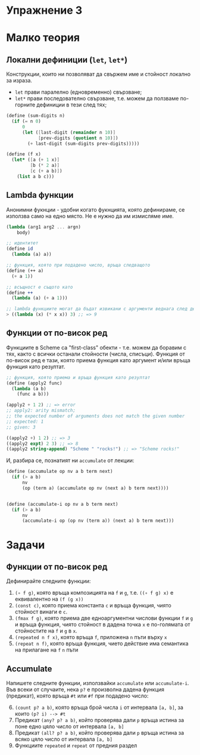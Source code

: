 # Упражнение 3

# Малко теория

## Локални дефиниции (`let`, `let*`)
Конструкции, които ни позволяват да свържем име и стойност локално за израза.

- `let` прави паралелно (едновременно) свързване;
- `let*` прави последователно свързване, т.е. можем да ползваме по-горните дефиниции в тези след тях;

```scheme
(define (sum-digits n)
  (if (= n 0)
      0
      (let ([last-digit (remainder n 10)]
            [prev-digits (quotient n 10)])
        (+ last-digit (sum-digits prev-digits)))))

(define (f x)
  (let* ([a (+ 1 x)]
         [b (* 2 a)]
         [c (+ a b)])
    (list a b c)))
```

## Lambda функции

Анонимни фукнции - удобни когато фукнцията, която дефинираме, се използва само на едно място. Не е нужно да им измисляме име.

```scheme
(lambda (arg1 arg2 ... argn)
    body)

;; идентитет
(define id
  (lambda (a) a))

;; функция, която при подадено число, връща следващото
(define (++ a)
  (+ a 1))

;; всъщност е същото като
(define ++
  (lambda (a) (+ a 1)))

;; lambda функциите могат да бъдат извикани с аргументи веднага след дефиницията си
> ((lambda (x) (* x x)) 3) ;; => 9
```

## Функции от по-висок ред

Функциите в Scheme са "first-class" обекти - т.е. можем да боравим с тях, както с всички останали стойности (числа, списъци). Функция от по-висок ред е тази, която приема функция като аргумент и/или връща функция като резултат.

```scheme
;; функция, която приема и връща функция като резултат
(define (apply2 func)
  (lambda (a b)
    (func a b)))

(apply2 + 1 2) ;; => error
;; apply2: arity mismatch;
;; the expected number of arguments does not match the given number
;; expected: 1
;; given: 3

((apply2 +) 1 2) ;; => 3
((apply2 expt) 2 3) ;; => 8
((apply2 string-append) "Scheme " "rocks!") ;; => "Scheme rocks!"
```

И, разбира се, познатият ни `accumulate` от лекции:

```scheme
(define (accumulate op nv a b term next)
  (if (> a b)
      nv
      (op (term a) (accumulate op nv (next a) b term next))))


(define (accumulate-i op nv a b term next)
  (if (> a b)
      nv
      (accumulate-i op (op nv (term a)) (next a) b term next)))
```

# Задачи

## Функции от по-висок ред

Дефинирайте следните функции:

1. `(∘ f g)`, която връща композицията на `f` и `g`, т.е. `((∘ f g) x)` е
еквивалентно на `(f (g x))`
2. `(const c)`, която приема константа `c` и връща функция, чиято стойност винаги е `c`.
3. `(fmax f g)`, която приема две едноаргументни числови функции `f` и `g` и връща функция, чиято стойност в дадена точка `x` е по-голямата от стойностите на `f` и `g` в `x`.
4. `(repeated n f x)`, която връща `f`, приложена `n` пъти върху `x`
5. `(repeat n f)`, която връща функция, чието действие има семантика на прилагане на `f` `n` пъти

## Accumulate

Напишете следните функции, използвайки `accumulate` или `accumulate-i`. Във всеки от случаите, нека `p?` е произволна дадена функция (предикат), която връща `#t` или `#f` при подадено число:

6. `(count p? a b)`, която връща брой числа `i` от интервала `[a, b]`, за които `(p? i) --> #t`
7. Предикат `(any? p? a b)`, който проверява дали `p` връща истина за поне едно цяло число от интервала `[a, b]`
8. Предикат `(all? p? a b)`, който проверява дали `p` връща истина за всяко цяло число от интервала `[a, b]`
9. Функциите `repeated` и `repeat` от предния раздел
